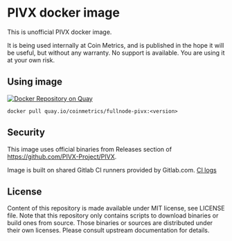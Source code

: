 # PIVX docker image

This is unofficial PIVX docker image.

It is being used internally at Coin Metrics, and is published in the hope it will be useful, but without any warranty. No support is available. You are using it at your own risk.

## Using image

[![Docker Repository on Quay](https://quay.io/repository/coinmetrics/fullnode-pivx/status "Docker Repository on Quay")](https://quay.io/repository/coinmetrics/fullnode-pivx)

```
docker pull quay.io/coinmetrics/fullnode-pivx:<version>
```

## Security

This image uses official binaries from Releases section of https://github.com/PIVX-Project/PIVX.

Image is built on shared Gitlab CI runners provided by Gitlab.com. [CI logs](https://gitlab.com/coinmetrics/fullnodes/pivx/pipelines)

## License

Content of this repository is made available under MIT license, see LICENSE file.
Note that this repository only contains scripts to download binaries or build ones from source.
Those binaries or sources are distributed under their own licenses.
Please consult upstream documentation for details.
